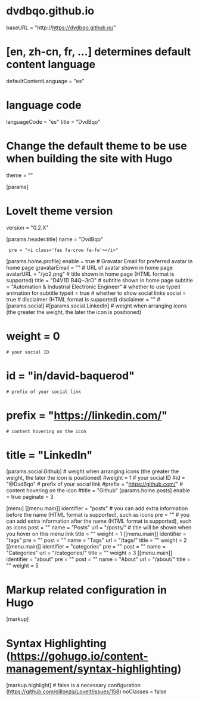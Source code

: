 # dvdbqo.github.io
baseURL = "http://https://dvdbqo.github.io/"
# [en, zh-cn, fr, ...] determines default content language
defaultContentLanguage = "es"
# language code
languageCode = "es"
title = "DvdBqo"

# Change the default theme to be use when building the site with Hugo
theme = ""

[params]
  # LoveIt theme version
  version = "0.2.X"

  [params.header.title]
     name = "DvdBqo"
      
     pre = "<i class='fas fa-crow fa-fw'></i>"

  [params.home.profile]
     enable = true
     # Gravatar Email for preferred avatar in home page
     gravatarEmail = ""
     # URL of avatar shown in home page
     avatarURL = "/yo2.png"
     # title shown in home page (HTML format is supported)
     title = "D4V1D B4Q¬3rO"
     # subtitle shown in home page
     subtitle = "Automation & Industrial Electronic Engineer"
     # whether to use typeit animation for subtitle
     typeit = true
     # whether to show social links
     social = true
     # disclaimer (HTML format is supported)
     disclaimer = ""
#[params.social]
  #[params.social.LinkedIn]
    # weight when arranging icons (the greater the weight, the later the icon is positioned)
#    weight = 0
    # your social ID
 #   id = "in/david-baquerod"
    # prefix of your social link
  #  prefix = "https://linkedin.com/"
    # content hovering on the icon
   # title = "LinkedIn"
  [params.social.Github]
    # weight when arranging icons (the greater the weight, the later the icon is positioned)
    #weight = 1
    # your social ID
    #id = "@DvdBqo"
    # prefix of your social link
    #prefix = "https://github.com/"
    # content hovering on the icon
    #title = "Github"
   [params.home.posts]
      enable = true
      paginate = 3

[menu]
  [[menu.main]]
    identifier = "posts"
    # you can add extra information before the name (HTML format is supported), such as icons
    pre = "<i class= 'fas fa-pen-nib fa-fw' ></i>"
    # you can add extra information after the name (HTML format is supported), such as icons
    post = ""
    name = "Posts"
    url = "/posts/"
    # title will be shown when you hover on this menu link
    title = ""
    weight = 1
  [[menu.main]]
    identifier = "tags"
    pre = "<i class='fas fa-flag fa-fw'></i>"
    post = ""
    name = "Tags"
    url = "/tags/"
    title = ""
    weight = 2
  [[menu.main]]
    identifier = "categories"
    pre = "<i class='fas fa-archive fa-fw'></i>"
    post = ""
    name = "Categories"
    url = "/categories/"
    title = ""
    weight = 3
  [[menu.main]]
    identifier = "about"
    pre = "<i class='fas fa-user-tie fa-fw'></i>"
    post = ""
    name = "About"
    url = "/about/"
    title = ""
    weight = 5

# Markup related configuration in Hugo
[markup]
  # Syntax Highlighting (https://gohugo.io/content-management/syntax-highlighting)
  [markup.highlight]
    # false is a necessary configuration (https://github.com/dillonzq/LoveIt/issues/158)
    noClasses = false
